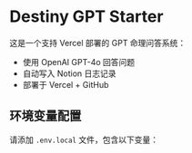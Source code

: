 # Destiny GPT Starter

这是一个支持 Vercel 部署的 GPT 命理问答系统：

- 使用 OpenAI GPT-4o 回答问题
- 自动写入 Notion 日志记录
- 部署于 Vercel + GitHub

## 环境变量配置

请添加 `.env.local` 文件，包含以下变量：

